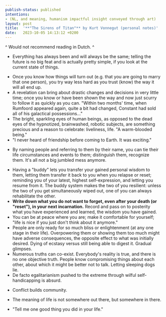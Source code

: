 ```yaml
---
publish-status: published
intentions:
- (NL, and meaning, humanism impactful insight conveyed through art)
layout: post
title:  '**"The Sirens of Titan"** by Kurt Vonnegut (personal notes)'
date:   2023-10-05 14:13:12 +0200
---
```

^
Would not recommend reading in Dutch.
^
- Everything has always been and will always be the same; telling the future is no big feat and is actually pretty simple, if you look at the current state of things.
* Once you know how things will turn out (e.g. that you are going to marry that one person), you try way less hard as you trust (know) the way it will all end up.
* A revelation can bring about drastic changes and decisions in very little time; once you know or have been shown the way and now just scurry to follow it as quickly as you can. "Within two months' time, when Rumfoord appeared again, quite a bit had changed, Constant had sold all of his galactical possessions..."
* The bright, sparkling eyes of human beings, as opposed to the dead eyes of the hypnotized, brainwashed, robotic subjects, are something precious and a reason to celebrate: liveliness, life. "A warm-blooded being."
* "I never heard of friendship before coming to Earth. It was exciting."
- <a name="^naming"></a>By naming people and referring to them by their name, you can tie their life circumstances and events to them; distinguish them, recognize them. It's all not a big jumbled mess anymore.
* Having a "buddy" lets you transfer your gained personal wisdom to them, letting them transfer it back to you when you relapse or reset; reminding you of your latest, highest self-expression, and letting you resume from it. The buddy system makes the two of you resilient: unless the two of you get simultaneously wiped out, one of you can always rehabilitate the other.
* **Write down what you do not want to forget, even after your death (or "reset"), in your next incarnation.** Record and pass on to posterity what you have experienced and learned, the wisdom you have gained.
* You can be at peace where you are; make it comfortable for yourself; "life is nice if you just don't think about it anymore."
* People are only ready for so much bliss or enlightenment (at any one stage in their life). Overpowering them or showing them too much might have adverse consequences, the opposite effect to what was initially desired. Dying of ecstasy versus still being able to digest it. Gradual glimpses.
* Numerous truths can co-exist. Everybody's reality is true, and there is no one objective truth. People know compromising things about each other, about which it might be better not to talk. Letting sleeping dogs lie.
* De facto egalitarianism pushed to the extreme through wilful self-handicapping is absurd.
- Conflict builds community.
* The meaning of life is not somewhere out there, but somewhere in there.
- "Tell me one good thing you did in your life."